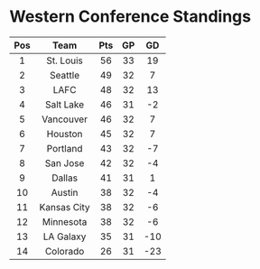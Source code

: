 # Western Conference Standings
Pos|Team|Pts|GP|GD
:-:|:-:|:-:|:-:|:-:
1|St. Louis|56|33|19|
2|Seattle|49|32|7|
3|LAFC|48|32|13|
4|Salt Lake|46|31|-2|
5|Vancouver|46|32|7|
6|Houston|45|32|7|
7|Portland|43|32|-7|
8|San Jose|42|32|-4|
9|Dallas|41|31|1|
10|Austin|38|32|-4|
11|Kansas City|38|32|-6|
12|Minnesota|38|32|-6|
13|LA Galaxy|35|31|-10|
14|Colorado|26|31|-23|
